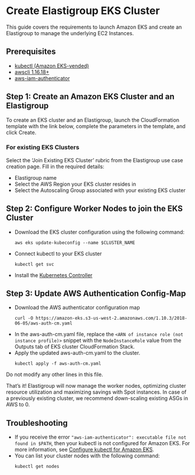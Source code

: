 # Create Elastigroup EKS Cluster

This guide covers the requirements to launch Amazon EKS and create an Elastigroup to manage the underlying EC2 Instances.

## Prerequisites

- [kubectl (Amazon EKS-vended)](https://docs.aws.amazon.com/eks/latest/userguide/install-kubectl.html)
- [awscli 1.16.18+](https://docs.aws.amazon.com/cli/latest/userguide/installing.html)
- [aws-iam-authenticator](https://docs.aws.amazon.com/eks/latest/userguide/configure-kubectl.html)

## Step 1: Create an Amazon EKS Cluster and an Elastigroup

To create an EKS cluster and an Elastigroup, launch the CloudFormation template with the link below, complete the parameters in the template, and click Create.

### For existing EKS Clusters

Select the ‘Join Existing EKS Cluster’ rubric from the Elastigroup use case creation page. Fill in the required details:

- Elastigroup name
- Select the AWS Region your EKS cluster resides in
- Select the Autoscaling Group associated with your existing EKS cluster

## Step 2: Configure Worker Nodes to join the EKS Cluster

- Download the EKS cluster configuration using the following command:
  ```
  aws eks update-kubeconfig --name $CLUSTER_NAME
  ```
- Connect kubectl to your EKS cluster
  ```
  kubectl get svc
  ```
- Install the [Kubernetes Controller](ocean/tutorials/spot-kubernetes-controller/)

## Step 3: Update AWS Authentication Config-Map

- Download the AWS authenticator configuration map
  ```
  curl -O https://amazon-eks.s3-us-west-2.amazonaws.com/1.10.3/2018-06-05/aws-auth-cm.yaml
  ```
- In the aws-auth-cm.yaml file, replace the `<ARN of instance role (not instance profile)>` snippet with the `NodeInstanceRole` value from the Outputs tab of EKS cluster CloudFormation Stack.
- Apply the updated aws-auth-cm.yaml to the cluster.
  ```
  kubectl apply -f aws-auth-cm.yaml
  ```

Do not modify any other lines in this file.

That’s it! Elastigroup will now manage the worker nodes, optimizing cluster resource utilization and maximizing savings with Spot instances.
In case of a previously existing cluster, we recommend down-scaling existing ASGs in AWS to 0.

## Troubleshooting

- If you receive the error `"aws-iam-authenticator": executable file not found in $PATH`, then your kubectl is not configured for Amazon EKS. For more information, see [Configure kubectl for Amazon EKS](https://docs.aws.amazon.com/eks/latest/userguide/configure-kubectl.html).
- You can list your cluster nodes with the following command:
  ```
  kubectl get nodes
  ```
